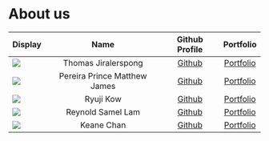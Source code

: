 # About us

| Display                                                                                                                             |             Name             |              Github Profile              |                Portfolio                |
| ----------------------------------------------------------------------------------------------------------------------------------- | :--------------------------: | :--------------------------------------: | :-------------------------------------: |
| ![](https://via.placeholder.com/100.png?text=Photo)                                                                                 |     Thomas Jiralerspong      | [Github](https://github.com/superkaiba)  | [Portfolio](team/thomasjiralerspong.md) |
| ![](https://programmerhumor.io/wp-content/uploads/2023/01/programmerhumor-io-java-memes-backend-memes-125b7f839a0c6f1-889x1024.jpg) | Pereira Prince Matthew James |  [Github](https://github.com/Magmanat)   |   [Portfolio](team/PrincePereira.md)    |
| ![](myphoto)                                                                                                                        |          Ryuji Kow           |  [Github](https://github.com/Ryujikjs)   |      [Portfolio](team/RyujiKow.md)      |
| ![](NoPhotos)                                                                                                                       |      Reynold Samel Lam       | [Github](https://github.com/Reynold-SL)  |     [Portfolio](team/reynoldlam.md)     |
| ![](NoPhotos)                                                                                                                       |          Keane Chan          | [Github](https://github.com/typingpanda) |     [Portfolio](team/KeaneChan.md)      |

